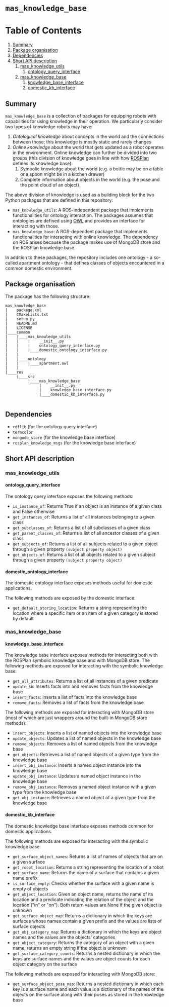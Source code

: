 # ``mas_knowledge_base``

# Table of Contents
1. [Summary](#summary)
2. [Package organisation](#package-organisation)
3. [Dependencies](#dependencies)
4. [Short API description](#short-api-description)
    1. [mas_knowledge_utils](#mas_knowledge_utils)
        1. [ontology_query_interface](#ontology_query_interface)
    2. [mas_knowledge_base](#mas_knowledge_base)
        1. [knowledge_base_interface](#knowledge_base_interface)
        2. [domestic_kb_interface](#domestic_kb_interface)

## Summary

`mas_knowledge_base` is a collection of packages for equipping robots with capabilities for using knowledge in their operation. We particularly consider two types of knowledge robots may have:
1. *Ontological knowledge* about concepts in the world and the connections between those; this knowledge is mostly static and rarely changes
2. *Online knowledge* about the world that gets updated as a robot operates in the environment. Online knowledge can further be divided into two groups (this division of knowledge goes in line with how [ROSPlan](http://kcl-planning.github.io/ROSPlan/documentation/) defines its knowledge base):
    1. Symbolic knowledge about the world (e.g. a bottle may be on a table or a spoon might be in a kitchen drawer)
    2. Complete information about objects in the world (e.g. the pose and the point cloud of an object)

The above division of knowledge is used as a building block for the two Python packages that are defined in this repository:
* `mas_knowledge_utils`: A ROS-independent package that implements functionalities for ontology interaction. The packages assumes that ontologies are defined using [OWL](https://www.w3.org/OWL/) and provides an interface for interacting with those.
* `mas_knowledge_base`: A ROS-dependent package that implements functionalities for interacting with online knowledge. The dependency on ROS arises because the package makes use of MongoDB store and the ROSPlan knowledge base.

In addition to these packages, the repository includes one ontology - a so-called apartment ontology - that defines classes of objects encountered in a common domestic environment.

## Package organisation

The package has the following structure:
```
mas_knowledge_base
|    package.xml
|    CMakeLists.txt
|    setup.py
|    README.md
|    LICENSE
|____common
|    |____mas_knowledge_utils
|    |    |    __init__.py
|    |    |    ontology_query_interface.py
|    |    |____domestic_ontology_interface.py
|    |
|    |____ontology
|    |    |____apartment.owl
|    |
|____ros
     |____src
          |____mas_knowledge_base
               |    __init__.py
               |    knowledge_base_interface.py
               |____domestic_kb_interface.py


```

## Dependencies

* ``rdflib`` (for the ontology query interface)
* ``termcolor``
* ``mongodb_store`` (for the knowledge base interface)
* ``rosplan_knowledge_msgs`` (for the knowledge base interface)

## Short API description

### mas_knowledge_utils

#### ontology_query_interface

The ontology query interface exposes the following methods:
* `is_instance_of`: Returns True if an object is an instance of a given class and False otherwise
* `get_instances_of`: Returns a list of all instances belonging to a given class
* `get_subclasses_of`: Returns a list of all subclasses of a given class
* `get_parent_classes_of`: Returns a list of all ancestor classes of a given class
* `get_subjects_of`: Returns a list of all subjects related to a given object through a given property `(subject property object)`
* `get_objects_of`: Returns a list of all objects related to a given subject through a given property `(subject property object)`

#### domestic_ontology_interface

The domestic ontology interface exposes methods useful for domestic applications.

The following methods are exposed by the domestic interface:
* `get_default_storing_location`: Returns a string representing the location where a specific item or an item of a given category is stored by default

### mas_knowledge_base

#### knowledge_base_interface

The knowledge base interface exposes methods for interacting both with the ROSPlan symbolic knowledge base and with MongoDB store. The following methods are exposed for interacting with the symbolic knowledge base:
* `get_all_attributes`: Returns a list of all instances of a given predicate
* `update_kb`: Inserts facts into and removes facts from the knowledge base
* `insert_facts`: Inserts a list of facts into the knowledge base
* `remove_facts`: Removes a list of facts from the knowledge base

The following methods are exposed for interacting with MongoDB store (most of which are just wrappers around the built-in MongoDB store methods):
* `insert_objects`: Inserts a list of named objects into the knowledge base
* `update_objects`: Updates a list of named objects in the knowledge base
* `remove_objects`: Removes a list of named objects from the knowledge base
* `get_objects`: Retrieves a list of named objects of a given type from the knowledge base
* `insert_obj_instance`: Inserts a named object instance into the knowledge base
* `update_obj_instance`: Updates a named object instance in the knowledge base
* `remove_obj_instance`: Removes a named object instance with a given type from the knowledge base
* `get_obj_instance`: Retrieves a named object of a given type from the knowledge base

#### domestic_kb_interface

The domestic knowledge base interface exposes methods common for domestic applications.

The following methods are exposed for interacting with the symbolic knowledge base:
* `get_surface_object_names`: Returns a list of names of objects that are on a given surface
* `get_robot_location`: Returns a string representing the location of a robot
* `get_surface_name`: Returns the name of a surface that contains a given name prefix
* `is_surface_empty`: Checks whether the surface with a given name is empty of objects
* `get_object_location`: Given an object name, returns the name of its location and a predicate indicating the relation of the object and the location ("in" or "on"). Both return values are None if the given object is unknown
* `get_surface_object_map`: Returns a dictionary in which the keys are surfaces whose names contain a given prefix and the values are lists of surface objects
* `get_obj_category_map`: Returns a dictionary in which the keys are object names and the values are the objects' categories
* `get_object_category`: Returns the category of an object with a given name; returns an empty string if the object is unknown
* `get_surface_category_counts`: Returns a nested dictionary in which the keys are surface names and the values are object counts for each object category on the surface

The following methods are exposed for interacting with MongoDB store:
* `get_surface_object_pose_map`: Returns a nested dictionary in which each key is a surface name and each value is a dictionary of the names of the objects on the surface along with their poses as stored in the knowledge base
